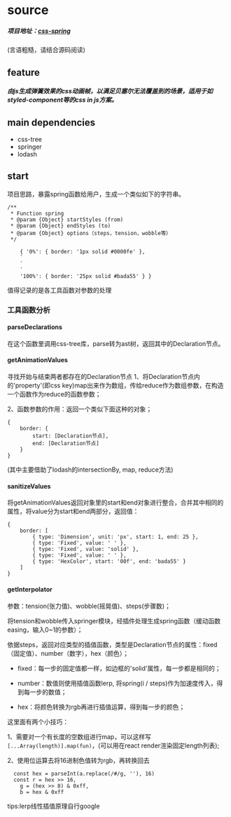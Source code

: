 # source
##### 项目地址：[css-spring](https://github.com/codepunkt/css-spring)
(言语粗糙，请结合源码阅读)

## feature
##### 由js生成**弹簧**效果的css动画帧，以满足贝塞尔无法覆盖到的场景，适用于如styled-component等的css in js方案。

## main dependencies
- css-tree
- springer
- lodash

## start
项目思路，暴露spring函数给用户，生成一个类似如下的字符串。
```
/**
 * Function spring
 * @param {Object} startStyles (from)
 * @param {Object} endStyles (to)
 * @param {Object} options（steps，tension，wobble等）
 */
```
```
    { '0%': { border: '1px solid #0000fe' },
    `
    `
    `
    '100%': { border: '25px solid #bada55' } }
```
值得记录的是各工具函数对参数的处理

### 工具函数分析

#### parseDeclarations
在这个函数里调用css-tree库，parse转为ast树，返回其中的Declaration节点。

#### getAnimationValues
寻找开始与结束两者都存在的Declaration节点
1、将Declaration节点内的'property'(即css key)map出来作为数组，传给reduce作为数组参数，在构造一个函数作为reduce的函数参数；

2、函数参数的作用：返回一个类似下面这种的对象；
```
{
    border: {
        start: [Declaration节点],
        end: [Declaration节点]
    }
}
```
(其中主要借助了lodash的intersectionBy, map, reduce方法)

#### sanitizeValues
将getAnimationValues返回对象里的start和end对象进行整合，合并其中相同的属性，将value分为start和end两部分，返回值：
```
{ 
    border: [
        { type: 'Dimension', unit: 'px', start: 1, end: 25 },
        { type: 'Fixed', value: ' ' },
        { type: 'Fixed', value: 'solid' },
        { type: 'Fixed', value: ' ' },
        { type: 'HexColor', start: '00f', end: 'bada55' }
    ]
}
```

#### getInterpolator
参数：tension(张力值)、wobble(摇晃值)、steps(步骤数)；

将tension和wobble传入springer模块，经插件处理生成spring函数（缓动函数easing，输入0~1的参数）；

依据steps，返回对应类型的插值函数，类型是Declaration节点的属性：fixed（固定值）、number（数字），hex（颜色）；

- fixed：每一步的固定值都一样，如边框的'solid'属性，每一步都是相同的；

- number：数值则使用插值函数lerp, 将spring(i / steps)作为加速度传入，得到每一步的数值；

- hex：将颜色转换为rgb再进行插值运算，得到每一步的颜色；

这里面有两个小技巧：

1、需要对一个有长度的空数组进行map，可以这样写`[...Array(length)].map(fun)`，(可以用在react render渲染固定length列表);

2、使用位运算去将16进制色值转为rgb，再转换回去
```
  const hex = parseInt(a.replace(/#/g, ''), 16)
  const r = hex >> 16,
    g = (hex >> 8) & 0xff,
    b = hex & 0xff
```
tips:lerp线性插值原理自行google
